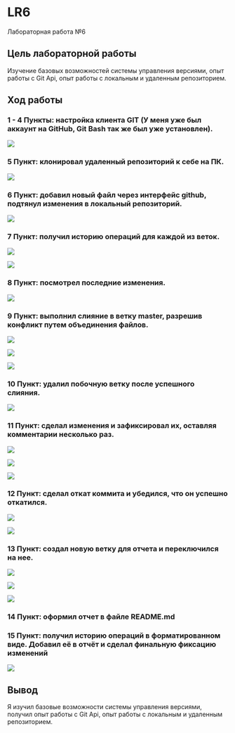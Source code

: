 # LR6
Лабораторная работа №6


## Цель лабораторной работы
Изучение базовых возможностей системы управления версиями, опыт работы с Git Api, опыт работы с локальным и удаленным репозиторием. 


## Ход работы

### 1 - 4 Пункты: настройка клиента GIT (У меня уже был аккаунт на GitHub, Git Bash так же был уже установлен).
![](https://github.com/WispQ/LR6/blob/report/Screenshots/1.png)

### 5 Пункт: клонировал удаленный репозиторий к себе на ПК.
![](https://github.com/WispQ/LR6/blob/report/Screenshots/2.png)

### 6 Пункт: добавил новый файл через интерфейс github, подтянул изменения в локальный репозиторий.
![](https://github.com/WispQ/LR6/blob/report/Screenshots/3.png)

### 7 Пункт: получил историю операций для каждой из веток.
![](https://github.com/WispQ/LR6/blob/report/Screenshots/4.png)

![](https://github.com/WispQ/LR6/blob/report/Screenshots/5.png)

### 8 Пункт: посмотрел последние изменения.
![](https://github.com/WispQ/LR6/blob/report/Screenshots/6.png)

### 9 Пункт: выполнил слияние в ветку master, разрешив конфликт путем объединения файлов.
![](https://github.com/WispQ/LR6/blob/report/Screenshots/7.png)

![](https://github.com/WispQ/LR6/blob/report/Screenshots/8.png)

![](https://github.com/WispQ/LR6/blob/report/Screenshots/9.png)

### 10 Пункт: удалил побочную ветку после успешного слияния.
![](https://github.com/WispQ/LR6/blob/report/Screenshots/10.png)

### 11 Пункт: сделал изменения и зафиксировал их, оставляя комментарии несколько раз. 
![](https://github.com/WispQ/LR6/blob/report/Screenshots/11.png)

![](https://github.com/WispQ/LR6/blob/report/Screenshots/12.png)

![](https://github.com/WispQ/LR6/blob/report/Screenshots/13.png)

### 12 Пункт: сделал откат коммита и убедился, что он успешно откатился.
![](https://github.com/WispQ/LR6/blob/report/Screenshots/14.png)

![](https://github.com/WispQ/LR6/blob/report/Screenshots/15.png)

### 13 Пункт: создал новую ветку для отчета и переключился на нее.
![](https://github.com/WispQ/LR6/blob/report/Screenshots/16.png)

![](https://github.com/WispQ/LR6/blob/report/Screenshots/17.png)

![](https://github.com/WispQ/LR6/blob/report/Screenshots/18.png)

### 14 Пункт: оформил отчет в файле README.md

### 15 Пункт: получил историю операций в форматированном виде. Добавил её в отчёт и сделал финальную фиксацию изменений
![](https://github.com/WispQ/LR6/blob/report/Screenshots/19.png)


## Вывод
Я изучил базовые возможности системы управления версиями, получил опыт работы с Git Api, опыт работы с локальным и удаленным репозиторием. 
